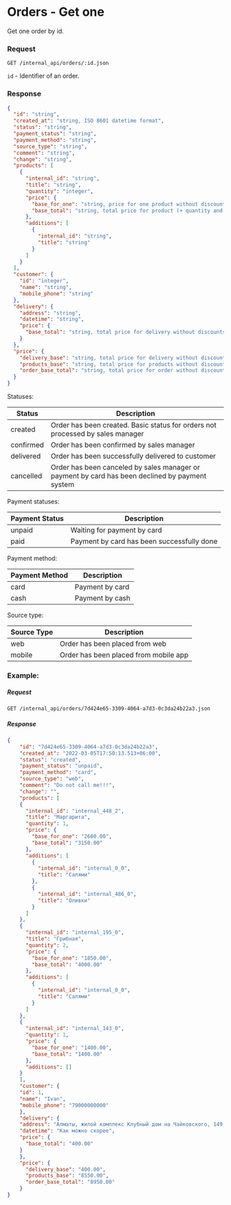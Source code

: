 # Orders - Get one

Get one order by id.

### Request
`GET /internal_api/orders/:id.json`

`id` - Identifier of an order.

### Response
```json
{
  "id": "string",
  "created_at": "string, ISO 8601 datetime format",
  "status": "string",
  "payment_status": "string",
  "payment_method": "string",
  "source_type": "string",
  "comment": "string",
  "change": "string",
  "products": [
    {
      "internal_id": "string",
      "title": "string",
      "quantity": "integer",
      "price": {
        "base_for_one": "string, price for one product without discounts",
        "base_total": "string, total price for product (+ quantity and additions) without discounts"
      },
      "additions": [
        {
          "internal_id": "string",
          "title": "string"
        }
      ]
    }
  ],
  "customer": {
    "id": "integer",
    "name": "string",
    "mobile_phone": "string"
  },
  "delivery": {
    "address": "string",
    "datetime": "string",
    "price": {
      "base_total": "string, total price for delivery without discounts"
    }
  },
  "price": {
    "delivery_base": "string, total price for delivery without discounts",
    "products_base": "string, total price for products without discounts",
    "order_base_total": "string, total price for order without discounts"
  }
}
```
Statuses:

| Status    | Description                                                                                     |
|-----------|-------------------------------------------------------------------------------------------------|
| created   | Order has been created. Basic status for orders not processed by sales manager                  |
| confirmed | Order has been confirmed by sales manager                                                       |
| delivered | Order has been successfully delivered to customer                                               |
| cancelled | Order has been canceled by sales manager or payment by card has been declined by payment system |

Payment statuses:

| Payment Status | Description                                |
|----------------|--------------------------------------------|
| unpaid         | Waiting for payment by card                |
| paid           | Payment by card has been successfully done |

Payment method:

| Payment Method | Description     |
|----------------|-----------------|
| card           | Payment by card |
| cash           | Payment by cash |

Source type:

| Source Type | Description                           |
|-------------|---------------------------------------|
| web         | Order has been placed from web        |
| mobile      | Order has been placed from mobile app |

### Example:
##### Request
`GET /internal_api/orders/7d424e65-3309-4064-a7d3-0c3da24b22a3.json`

##### Response
```json
{
    "id": "7d424e65-3309-4064-a7d3-0c3da24b22a3",
    "created_at": "2022-03-05T17:50:13.513+06:00",
    "status": "created",
    "payment_status": "unpaid",
    "payment_method": "card",
    "source_type": "web",
    "comment": "Do not call me!!!",
    "change": "",
    "products": [
    {
      "internal_id": "internal_448_2",
      "title": "Маргарита",
      "quantity": 1,
      "price": {
        "base_for_one": "2600.00",
        "base_total": "3150.00"
      },
      "additions": [
        {
          "internal_id": "internal_0_0",
          "title": "Салями"
        },
        {
          "internal_id": "internal_486_0",
          "title": "Оливки"
        }
      ]
    },
    {
      "internal_id": "internal_195_0",
      "title": "Грибная",
      "quantity": 2,
      "price": {
        "base_for_one": "1850.00",
        "base_total": "4000.00"
      },
      "additions": [
        {
          "internal_id": "internal_0_0",
          "title": "Салями"
        }
      ]
    },
    {
      "internal_id": "internal_143_0",
      "quantity": 1,
      "price": {
        "base_for_one": "1400.00",
        "base_total": "1400.00"
      },
      "additions": []
    }
    ],
    "customer": {
    "id": 1,
    "name": "Ivan",
    "mobile_phone": "79000000000"
    },
    "delivery": {
    "address": "Алматы, жилой комплекс Клубный дом на Чайковского, 149, кв/оф 123",
    "datetime": "Как можно скорее",
    "price": {
      "base_total": "400.00"
    }
    },
    "price": {
      "delivery_base": "400.00",
      "products_base": "8550.00",
      "order_base_total": "8950.00"
    }
}
```



